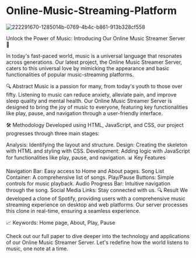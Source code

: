 # Online-Music-Streaming-Platform
![222291670-1285014b-0769-4b4c-b861-913b328cf558](https://github.com/user-attachments/assets/1699b00a-62f4-4bf0-a753-47339920609c)

Unlock the Power of Music: Introducing Our Online Music Streamer Server 🎵

In today's fast-paced world, music is a universal language that resonates across generations. Our latest project, the Online Music Streamer Server, caters to this universal love by mimicking the appearance and basic functionalities of popular music-streaming platforms.

🔍 Abstract
Music is a passion for many, from today's youth to those over fifty. Listening to music can reduce anxiety, alleviate pain, and improve sleep quality and mental health. Our Online Music Streamer Server is designed to bring the joy of music to everyone, featuring key functionalities like play, pause, and navigation through a user-friendly interface.

🛠️ Methodology
Developed using HTML, JavaScript, and CSS, our project progresses through three main stages:

Analysis: Identifying the layout and structure.
Design: Creating the skeleton with HTML and styling with CSS.
Development: Adding logic with JavaScript for functionalities like play, pause, and navigation.
📊 Key Features

Navigation Bar: Easy access to Home and About pages.
Song List Container: A comprehensive list of songs.
Play/Pause Buttons: Simple controls for music playback.
Audio Progress Bar: Intuitive navigation through the song.
Social Media Links: Stay connected with us.
🔍 Result
We developed a clone of Spotify, providing users with a comprehensive music streaming experience on desktop and web platforms. Our server processes this clone in real-time, ensuring a seamless experience.

📈 Keywords: Home page, About, Play, Pause

Check out our full paper to dive deeper into the technology and applications of our Online Music Streamer Server. Let's redefine how the world listens to music, one note at a time.
